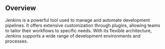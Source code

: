 ## Overview

Jenkins is a powerful tool used to manage and automate development pipelines. It offers extensive customization through plugins, allowing teams to tailor their workflows to specific needs. With its flexible architecture, Jenkins supports a wide range of development environments and processes.
